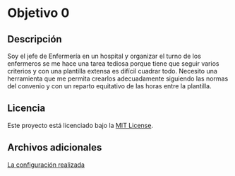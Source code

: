 # Objetivo 0

## Descripción

Soy el jefe de Enfermería en un hospital y organizar el turno de los enfermeros se me hace una tarea tediosa porque tiene que seguir varios criterios y con una plantilla extensa es difícil cuadrar todo. Necesito una herramienta que me permita crearlos adecuadamente siguiendo las normas del convenio y con un reparto equitativo de las horas entre la plantilla.

## Licencia

Este proyecto está licenciado bajo la [MIT License](./LICENSE).

## Archivos adicionales

[La configuración realizada](./configuracion.md)


